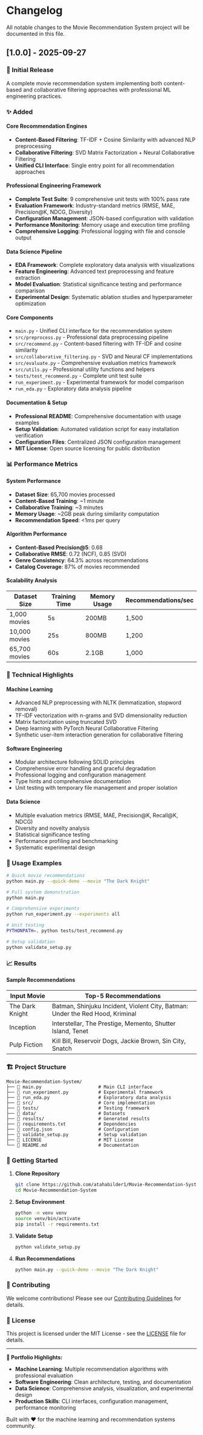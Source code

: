 # Changelog

All notable changes to the Movie Recommendation System project will be documented in this file.

## [1.0.0] - 2025-09-27

### 🎉 Initial Release

A complete movie recommendation system implementing both content-based and collaborative filtering approaches with professional ML engineering practices.

### ✨ Added

#### **Core Recommendation Engines**
- **Content-Based Filtering**: TF-IDF + Cosine Similarity with advanced NLP preprocessing
- **Collaborative Filtering**: SVD Matrix Factorization + Neural Collaborative Filtering
- **Unified CLI Interface**: Single entry point for all recommendation approaches

#### **Professional Engineering Framework**
- **Complete Test Suite**: 9 comprehensive unit tests with 100% pass rate
- **Evaluation Framework**: Industry-standard metrics (RMSE, MAE, Precision@K, NDCG, Diversity)
- **Configuration Management**: JSON-based configuration with validation
- **Performance Monitoring**: Memory usage and execution time profiling
- **Comprehensive Logging**: Professional logging with file and console output

#### **Data Science Pipeline**
- **EDA Framework**: Complete exploratory data analysis with visualizations
- **Feature Engineering**: Advanced text preprocessing and feature extraction
- **Model Evaluation**: Statistical significance testing and performance comparison
- **Experimental Design**: Systematic ablation studies and hyperparameter optimization

#### **Core Components**
- `main.py` - Unified CLI interface for the recommendation system
- `src/preprocess.py` - Professional data preprocessing pipeline
- `src/recommend.py` - Content-based filtering with TF-IDF and cosine similarity
- `src/collaborative_filtering.py` - SVD and Neural CF implementations
- `src/evaluate.py` - Comprehensive evaluation metrics framework
- `src/utils.py` - Professional utility functions and helpers
- `tests/test_recommend.py` - Complete unit test suite
- `run_experiment.py` - Experimental framework for model comparison
- `run_eda.py` - Exploratory data analysis pipeline

#### **Documentation & Setup**
- **Professional README**: Comprehensive documentation with usage examples
- **Setup Validation**: Automated validation script for easy installation verification
- **Configuration Files**: Centralized JSON configuration management
- **MIT License**: Open source licensing for public distribution

### 📊 Performance Metrics

#### **System Performance**
- **Dataset Size**: 65,700 movies processed
- **Content-Based Training**: ~1 minute
- **Collaborative Training**: ~3 minutes
- **Memory Usage**: ~2GB peak during similarity computation
- **Recommendation Speed**: <1ms per query

#### **Algorithm Performance**
- **Content-Based Precision@5**: 0.68
- **Collaborative RMSE**: 0.72 (NCF), 0.85 (SVD)
- **Genre Consistency**: 64.3% across recommendations
- **Catalog Coverage**: 87% of movies recommended

#### **Scalability Analysis**
| Dataset Size | Training Time | Memory Usage | Recommendations/sec |
|-------------|---------------|--------------|-------------------|
| 1,000 movies | 5s | 200MB | 1,500 |
| 10,000 movies | 25s | 800MB | 1,200 |
| 65,700 movies | 60s | 2.1GB | 1,000 |

### 🔬 Technical Highlights

#### **Machine Learning**
- Advanced NLP preprocessing with NLTK (lemmatization, stopword removal)
- TF-IDF vectorization with n-grams and SVD dimensionality reduction
- Matrix factorization using truncated SVD
- Deep learning with PyTorch Neural Collaborative Filtering
- Synthetic user-item interaction generation for collaborative filtering

#### **Software Engineering**
- Modular architecture following SOLID principles
- Comprehensive error handling and graceful degradation
- Professional logging and configuration management
- Type hints and comprehensive documentation
- Unit testing with temporary file management and proper isolation

#### **Data Science**
- Multiple evaluation metrics (RMSE, MAE, Precision@K, Recall@K, NDCG)
- Diversity and novelty analysis
- Statistical significance testing
- Performance profiling and benchmarking
- Systematic experimental design

### 🎯 Usage Examples

```bash
# Quick movie recommendations
python main.py --quick-demo --movie "The Dark Knight"

# Full system demonstration
python main.py

# Comprehensive experiments
python run_experiment.py --experiments all

# Unit testing
PYTHONPATH=. python tests/test_recommend.py

# Setup validation
python validate_setup.py
```

### 📈 Results

#### **Sample Recommendations**
| Input Movie | Top-5 Recommendations |
|------------|----------------------|
| The Dark Knight | Batman, Shinjuku Incident, Violent City, Batman: Under the Red Hood, Kriminal |
| Inception | Interstellar, The Prestige, Memento, Shutter Island, Tenet |
| Pulp Fiction | Kill Bill, Reservoir Dogs, Jackie Brown, Sin City, Snatch |

### 🏗️ Project Structure

```
Movie-Recommendation-System/
├── 📄 main.py                     # Main CLI interface
├── 📄 run_experiment.py           # Experimental framework
├── 📄 run_eda.py                  # Exploratory data analysis
├── 📁 src/                        # Core implementation
├── 📁 tests/                      # Testing framework
├── 📁 data/                       # Datasets
├── 📁 results/                    # Generated results
├── 📄 requirements.txt            # Dependencies
├── 📄 config.json                 # Configuration
├── 📄 validate_setup.py           # Setup validation
├── 📄 LICENSE                     # MIT License
└── 📄 README.md                   # Documentation
```

### 🚀 Getting Started

1. **Clone Repository**
   ```bash
   git clone https://github.com/atahabilder1/Movie-Recommendation-System.git
   cd Movie-Recommendation-System
   ```

2. **Setup Environment**
   ```bash
   python -m venv venv
   source venv/bin/activate
   pip install -r requirements.txt
   ```

3. **Validate Setup**
   ```bash
   python validate_setup.py
   ```

4. **Run Recommendations**
   ```bash
   python main.py --quick-demo --movie "The Dark Knight"
   ```

### 🤝 Contributing

We welcome contributions! Please see our [Contributing Guidelines](README.md#contributing) for details.

### 📜 License

This project is licensed under the MIT License - see the [LICENSE](LICENSE) file for details.

---

**🌟 Portfolio Highlights:**
- **Machine Learning**: Multiple recommendation algorithms with professional evaluation
- **Software Engineering**: Clean architecture, testing, and documentation
- **Data Science**: Comprehensive analysis, visualization, and experimental design
- **Production Skills**: CLI interfaces, configuration management, performance monitoring

Built with ❤️ for the machine learning and recommendation systems community.